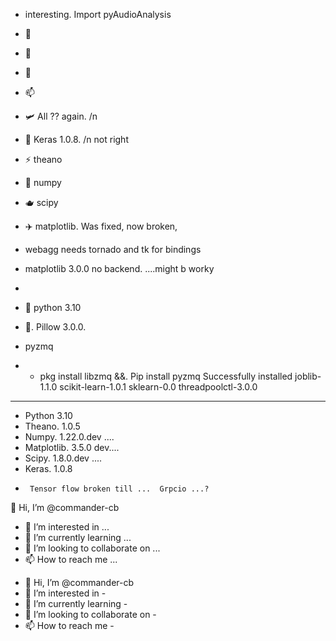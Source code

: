 - interesting.  Import pyAudioAnalysis

- 👀 
- 🌱 
- 💞️
- 📫 


- 🛩️ All ?? again.  /n
- 🌹 Keras 1.0.8.     /n not right
- ⚡ theano
- 🧩 numpy
- 🫖 scipy
- ✈️ matplotlib.  Was fixed, now broken, 
- webagg needs tornado and tk for bindings
- matplotlib 3.0.0 no backend. ....might b worky
-
- 🛫 python 3.10
- 💺. Pillow 3.0.0.    
- pyzmq
- - pkg install libzmq &&. Pip install pyzmq
Successfully installed joblib-1.1.0 scikit-learn-1.0.1 sklearn-0.0 threadpoolctl-3.0.0

____________
- Python 3.10
- Theano. 1.0.5
- Numpy.  1.22.0.dev ....
- Matplotlib. 3.5.0 dev....
- Scipy.  1.8.0.dev ....
- Keras.   1.0.8
-      Tensor flow broken till ...  Grpcio ...?






 👋 Hi, I’m @commander-cb
- 👀 I’m interested in ...
- 🌱 I’m currently learning ...
- 💞️ I’m looking to collaborate on ...
- 📫 How to reach me ...

<!---
commander-cb/commander-cb is a ✨ special ✨ repository because its `README.md` (this file) appears on your GitHub profile.
You can click the Preview link to take a look at your changes.
--->
- 👋 Hi, I’m @commander-cb
- 👀 I’m interested in - 
- 🌱 I’m currently learning - 
- 💞️ I’m looking to collaborate on - 
- 📫 How to reach me - 

